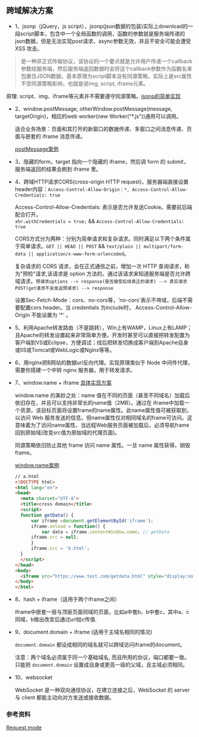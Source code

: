 ## 跨域解决方案

* 1、jsonp（jQuery，js script），jsonp(json数据的包装)实际上download的一段script脚本，包含中一个全局函数的调用，函数的参数就是服务端传递的json数据，但是无法实现post请求，async参数无效，并且不安全可能会遭受 XSS 攻击。

 > 是一种非正式传输协议，该协议的一个要点就是允许用户传递一个callback参数给服务端，然后服务端返回数据时会将这个callback参数作为函数名来包裹住JSON数据。基本原理为script脚本没有同源策略，实际上是src属性不受同源策略影响，也就是说img, script, iframe元素。

  原理: script、img、iframe等元素并不需要遵守同源策略。[jsonp的简单实现](jsonp)

* 2、window.postMessage, otherWindow.postMessage(message, targetOrigin)，相应的web worker(new Worker("\*.js"))通用可以调用。

  适合业务场景：页面和其打开的新窗口的数据传递、多窗口之间消息传递、页面与嵌套的 iframe 消息传递。

  [postMessage案例](http://jsfiddle.net/qfym4epd/2/)

* 3、隐藏的form，target 指向一个隐藏的 iframe，然后调 form 的 submit，服务端返回的结果会刷到 iframe 里。  

* 4、跨域HTTP请求CORS(cross-origin HTTP request)，服务器端直接设置header内容：`Access-Control-Allow-Origin：*, Access-Control-Allow-Credentials: true  `

  Access-Control-Allow-Credentials: 表示是否允许发送Cookie。需要前后端配合打开。  
  `xhr.withCredentials = true;`  &&  `Access-Control-Allow-Credentials: true`

  CORS方式分为两种：分别为简单请求和复杂请求。同时满足以下两个条件属于简单请求。`GET || HEAD || POST` && `text/plain || multipart/form-data || application/x-www-form-urlencoded`。

  复杂请求的 CORS 请求，会在正式通信之前，增加一次 HTTP 查询请求，称为"预检"请求,该请求是 option 方法的，通过该请求来知道服务端是否允许跨域请求。`预请求options --> response(是否接受后续真正的请求) --> 真实请求POST(get请求不会发送预请求) --> response`

  设置Sec-Fetch-Mode：cors、no-cors等，'no-cors'表示不垮域，后端不需要配置cors header。当 credentials 为include时， Access-Control-Allow-Origin 不能设置为 '*' 。

* 5、利用Apache转发路由（不是跳转），Win上有WAMP，Linux上有LAMP；且Apache的转发设置起来非常简单方便。开发时甚至可以直接把转发配置为客户端到VS或Eclipse，方便调试；线后把转发切换成客户端到Apache自身或IIS或Tomcat或WebLogic或Nginx等等。  

* 6、用nginx把B网站的数据url反向代理。实现原理类似于 Node 中间件代理，需要你搭建一个中转 nginx 服务器，用于转发请求。

* 7、window.name + iframe  [具体实现方案](windowName)

  window.name 的美妙之处：name 值在不同的页面（甚至不同域名）加载后依旧存在，并且可以支持非常长的name值（2MB）。通过在 iframe中加载一个资源，该目标页面将设置frame的name属性。此name属性值可被获取到，以访问 Web 服务发送的信息。但name属性仅对相同域名的frame可访问。这意味着为了访问name属性，当远程Web服务页面被加载后，必须导航frame回到原始域(改变src值为原始域的代理页面)。

  同源策略依旧防止其他 frame 访问 name 属性。一旦 name 属性获得，销毁 frame。 

  [window.name案例](http://jsfiddle.net/com7s4rb/)  

  ```html
  // a.html
  <!DOCTYPE html>
  <html lang="en">
  <head>
    <meta charset="UTF-8">
    <title>cross domain</title>
    <script>
  	function getData() {
  		var iframe =document.getElementById('iframe');
  		iframe.onload = function() {
  			var data = iframe.contentWindow.name; // getData
        iframe.src = null;
  		}
  		iframe.src = 'b.html';
  	}
    </script>
  </head>
  <body>
    <iframe src="https://www.test.com/getdata.html" style="display:none" onload="getData()"</iframe>
  </body>
  </html>
  ```

* 8、hash + iframe（适用于两个iframe之间）

  iframe中嵌套一层与顶层页面同域的页面，比如a中套b，b中套c，其中a、c同域，b做出改变后通过url给c传值.

* 9、document.domain + iframe (适用于主域名相同的情况)

   `document.domain` 都设成相同的域名就可以跨域访问iframe的document。  
   
   注意：两个域名必须属于同一个基础域名, 而且所用的协议，端口都要一致。只能把 `document.domain` 设置成自身或更高一级的父域，且主域必须相同。

* 10、websocket

  WebSocket 是一种双向通信协议，在建立连接之后，WebSocket 的 server 与 client 都能主动向对方发送或接收数据。


### 参考资料

[Request.mode](https://developer.mozilla.org/en-US/docs/Web/API/Request/mode)
